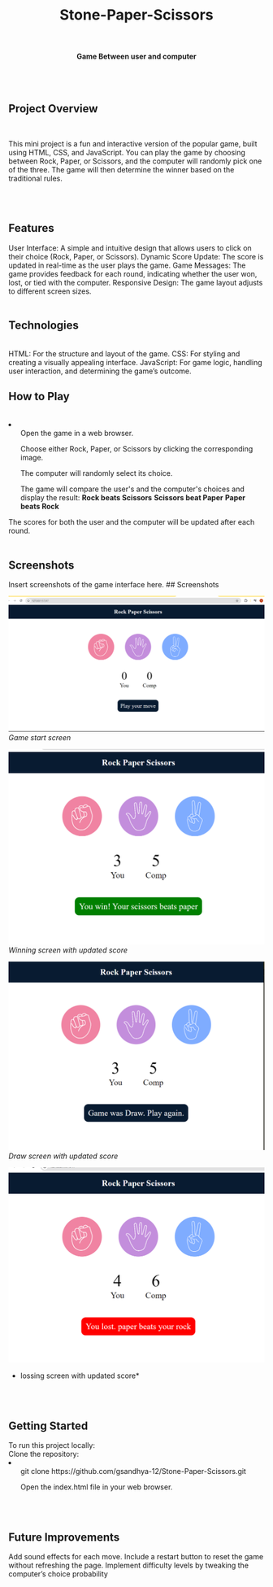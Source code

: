<h1><center>Stone-Paper-Scissors</center></h1>
<br>
<h4><center>Game Between user and computer</center></h4>
<br><br>
<h2>Project Overview</h2>
<br>
<p>This mini project is a fun and interactive version of the popular game, built using HTML, CSS, and JavaScript. You can play the game by choosing between Rock, Paper, or Scissors, and the computer will randomly pick one of the three. The game will then determine the winner based on the traditional rules.</p>
<br></br>
<h2>Features</h2>
User Interface: A simple and intuitive design that allows users to click on their choice (Rock, Paper, or Scissors).
Dynamic Score Update: The score is updated in real-time as the user plays the game.
Game Messages: The game provides feedback for each round, indicating whether the user won, lost, or tied with the computer.
Responsive Design: The game layout adjusts to different screen sizes.
<br><br>

<h2>Technologies</h2>
<br>
HTML: For the structure and layout of the game.
CSS: For styling and creating a visually appealing interface.
JavaScript: For game logic, handling user interaction, and determining the game’s outcome.
<br>

<h2>How to Play</h2>
<br>
<li>
<ol>Open the game in a web browser.</ol>
<ol>Choose either Rock, Paper, or Scissors by clicking the corresponding image.</ol>
<ol>The computer will randomly select its choice.</ol>
<ol>The game will compare the user's and the computer's choices and display the result:
<b>Rock beats Scissors</b>
<b>Scissors beat Paper</b>
<b>Paper beats Rock</b></ol>
</li>
The scores for both the user and the computer will be updated after each round.
<br><br>
<h2>Screenshots</h2>
Insert screenshots of the game interface here.
## Screenshots

![Game Start](screenshots/img1.png)
*Game start screen*

![Winning Screen](screenshots/img2.png)
*Winning screen with updated score*


![Draw Screen](screenshots/img3.png)
*Draw screen with updated score*

![lossing Screen](screenshots/img4.png)
* lossing screen with updated score*

<br><br>
<h2>Getting Started</h2>
To run this project locally:
<br>
Clone the repository:
<li>
<ul>git clone https://github.com/gsandhya-12/Stone-Paper-Scissors.git</ul>
<ul>Open the index.html file in your web browser.</ul>
</li>
<br><br>
<h2>Future Improvements</h2>
Add sound effects for each move.
Include a restart button to reset the game without refreshing the page.
Implement difficulty levels by tweaking the computer’s choice probability
